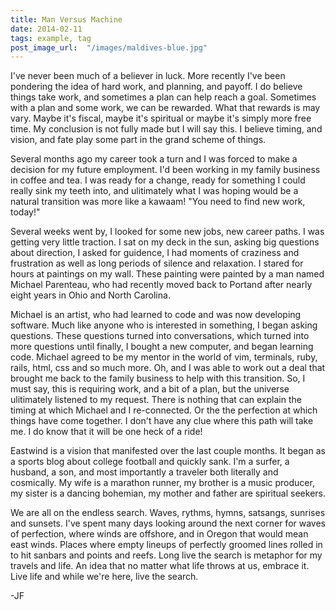 ```yaml
---
title: Man Versus Machine
date: 2014-02-11
tags: example, tag
post_image_url:  "/images/maldives-blue.jpg"
---
```


I've never been much of a believer in luck.  More recently I've been
pondering the idea of hard work, and planning, and payoff.  I do believe
things take work, and sometimes a plan can help reach a goal.  Sometimes
with a plan and some work, we can be rewarded.  What that rewards is may
vary.  Maybe it's fiscal, maybe it's spiritual or maybe it's simply
more free time.   My conclusion is not fully made but I will say this.  I believe timing, and
vision, and fate play some part in the grand scheme of things.  

Several months ago my career took a turn and I was forced to
make a decision for my future employment.  I'd been working in my family
business in coffee and tea.  I was ready for a change, ready for
something I could really sink my teeth into, and ulitimately what I was
hoping would be a natural transition was more like a kawaam!  "You need
to find new work, today!"

Several weeks went by, I looked for some new jobs, new career paths.
I was getting very little traction.  I sat on my deck in the sun, asking
big questions about direction, I asked for guidence, I had moments of
craziness and frustration as well as long periods of silence and
relaxation.  I stared for hours at paintings on my wall.  These painting
were painted by a man named Michael Parenteau, who had recently moved back to Portand after nearly eight years in Ohio and
North Carolina.

Michael is an artist, who had learned to code and was now
developing software.  Much like anyone who is interested in something, I
began asking questions.  These questions turned into conversations,
which turned into more questions until finally, I bought a new computer, and began
learning code. Michael agreed to be my mentor in the world of vim, terminals, ruby,
rails, html, css and so much more.  Oh, and I was able to work out a deal
that brought me back to the family business to help with this
transition.  So, I must say, this is requiring work, and a bit of a plan,
but the universe ulitimately listened to my request.  There is nothing
that can explain the timing at which Michael and I re-connected.  Or the
the perfection at which things have come together.  I don't have any
clue where this path will take me. I do know that it will be one heck of a
ride!

Eastwind is a vision that manifested over the last couple months.  It
began as a sports blog about college football and quickly sank.  I'm a
surfer, a husband, a son, and most importantly a traveler both literally
and cosmically.  My wife is a marathon runner, my brother is a music
producer, my sister is a dancing bohemian, my mother and father are
spiritual seekers.

We are all on the endless search.  Waves, rythms, hymns, satsangs,
sunrises and sunsets.  I've spent many days looking around the next
corner for waves of perfection, where winds are offshore, and in Oregon
that would mean east winds.  Places where empty lineups of perfectly
groomed lines rolled in to hit sanbars and points and reefs.  Long live
the search is metaphor for my travels and life.  An idea that no matter
what life throws at us, embrace it.  Live life and while we're here,
live the search.

-JF
 
